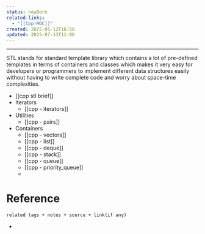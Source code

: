 ```yaml
---
status: newBorn
related-links:
  - "[[Cpp-MOC]]"
created: 2025-05-12T16:58
updated: 2025-07-13T11:06
---
```

---

STL stands for standard template library which contains a lot of pre-defined templates in terms of containers and classes which makes it very easy for developers or programmers to implement different data structures easily without having to write complete code and worry about space-time complexities.

- [[cpp stl brief]]
- Iterators
	- [[cpp - iterators]]
- Utilities
	- [[cpp - pairs]]
- Containers
	- [[cpp - vectors]]
	- [[cpp - list]]
	- [[cpp - deque]]
	- [[cpp - stack]]
	- [[cpp - queue]]
	- [[cpp - priority_queue]]
	- 

# Reference
`related tags + notes + source + link(if any)`
 

- 